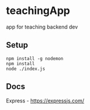 # teachingApp

app for teaching backend dev

## Setup

```
npm install -g nodemon
npm install
node ./index.js
```

## Docs

Express - <https://expressjs.com/>
